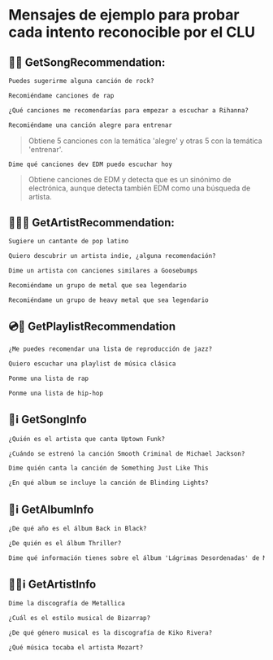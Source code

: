# Mensajes de ejemplo para probar cada intento reconocible por el CLU

## 🎵🙌 GetSongRecommendation:
```txt
Puedes sugerirme alguna canción de rock?
```
```txt
Recomiéndame canciones de rap
```
```txt
¿Qué canciones me recomendarías para empezar a escuchar a Rihanna?
```
```txt
Recomiéndame una canción alegre para entrenar
```
> Obtiene 5 canciones con la temática 'alegre' y otras 5 con la temática 'entrenar'.
```txt
Dime qué canciones dev EDM puedo escuchar hoy
```
> Obtiene canciones de EDM y detecta que es un sinónimo de electrónica, aunque detecta también EDM como una búsqueda de artista.

## 🧑‍🎤🙌 GetArtistRecommendation:
```txt
Sugiere un cantante de pop latino
```
```txt
Quiero descubrir un artista indie, ¿alguna recomendación?
```
```txt
Dime un artista con canciones similares a Goosebumps
```
```txt
Recomiéndame un grupo de metal que sea legendario
```
```txt
Recomiéndame un grupo de heavy metal que sea legendario
```

## 💿🙌 GetPlaylistRecommendation
```txt
¿Me puedes recomendar una lista de reproducción de jazz?
```
```txt
Quiero escuchar una playlist de música clásica
```
```txt
Ponme una lista de rap
```
```txt
Ponme una lista de hip-hop
```

## 🎵ℹ️ GetSongInfo
```txt
¿Quién es el artista que canta Uptown Funk?
```
```txt
¿Cuándo se estrenó la canción Smooth Criminal de Michael Jackson?
```
```txt
Dime quién canta la canción de Something Just Like This
```
```txt
¿En qué album se incluye la canción de Blinding Lights?
```

## 💽ℹ️ GetAlbumInfo
```txt
¿De qué año es el álbum Back in Black?
```
```txt
¿De quién es el álbum Thriller?
```
```txt
Dime qué información tienes sobre el álbum 'Lágrimas Desordenadas' de Melendi
```

## 🧑‍🎤ℹ️ GetArtistInfo
```txt
Dime la discografía de Metallica
```
```txt
¿Cuál es el estilo musical de Bizarrap?
```
```txt
¿De qué género musical es la discografía de Kiko Rivera?
```
```txt
¿Qué música tocaba el artista Mozart?
```
